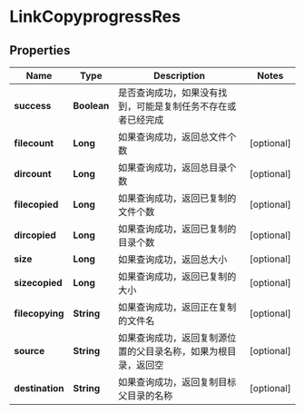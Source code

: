 # LinkCopyprogressRes

## Properties
Name | Type | Description | Notes
------------ | ------------- | ------------- | -------------
**success** | **Boolean** | 是否查询成功，如果没有找到，可能是复制任务不存在或者已经完成 | 
**filecount** | **Long** | 如果查询成功，返回总文件个数 |  [optional]
**dircount** | **Long** | 如果查询成功，返回总目录个数 |  [optional]
**filecopied** | **Long** | 如果查询成功，返回已复制的文件个数 |  [optional]
**dircopied** | **Long** | 如果查询成功，返回已复制的目录个数 |  [optional]
**size** | **Long** | 如果查询成功，返回总大小 |  [optional]
**sizecopied** | **Long** | 如果查询成功，返回已复制的大小 |  [optional]
**filecopying** | **String** | 如果查询成功，返回正在复制的文件名 |  [optional]
**source** | **String** | 如果查询成功，返回复制源位置的父目录名称，如果为根目录，返回空 |  [optional]
**destination** | **String** | 如果查询成功，返回复制目标父目录的名称 |  [optional]

